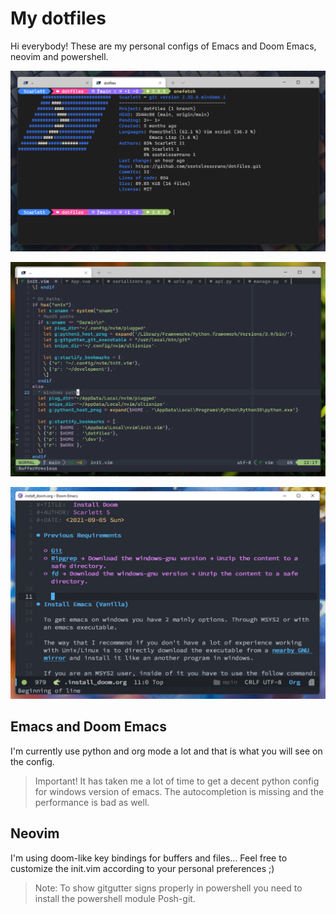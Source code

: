 # My dotfiles

Hi everybody! These are my personal configs of Emacs and Doom Emacs, neovim and powershell.

![Powershell](powershell.png)

![NeoVim in powershell](nvim.png)

![Doom Emacs](doom.png)

## Emacs and Doom Emacs

I'm currently use python and org mode a lot and that is what you will see on the config.

> Important! It has taken me a lot of time to get a decent python config for windows version of emacs. The autocompletion is missing and the performance is bad as well.


## Neovim

I'm using doom-like key bindings for buffers and files... Feel free to customize the init.vim according to your personal preferences ;)

> Note: To show gitgutter signs properly in powershell you need to install the powershell module Posh-git.
